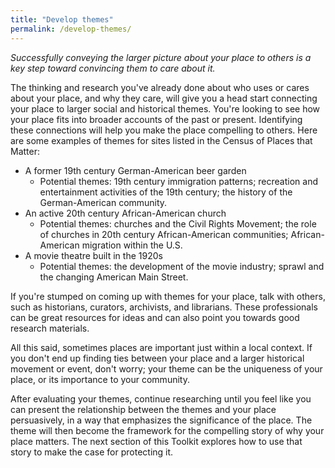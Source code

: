 ```yaml
---
title: "Develop themes"
permalink: /develop-themes/
---
```


*Successfully conveying the larger picture about your place to others is a key step toward convincing them to care about it.*

The thinking and research you've already done about who uses or cares about your place, and why they care, will give you a head start connecting your place to larger social and historical themes. You're looking to see how your place fits into broader accounts of the past or present. Identifying these connections will help you make the place compelling to others. Here are some examples of themes for sites listed in the Census of Places that Matter:

- A former 19th century German-American beer garden
  - Potential themes: 19th century immigration patterns; recreation and entertainment activities of the 19th century; the history of the German-American community.
- An active 20th century African-American church
  - Potential themes: churches and the Civil Rights Movement; the role of churches in 20th century African-American communities; African-American migration within the U.S.
- A movie theatre built in the 1920s
  - Potential themes: the development of the movie industry; sprawl and the changing American Main Street.

If you're stumped on coming up with themes for your place, talk with others, such as historians, curators, archivists, and librarians. These professionals can be great resources for ideas and can also point you towards good research materials.

All this said, sometimes places are important just within a local context. If you don't end up finding ties between your place and a larger historical movement or event, don't worry; your theme can be the uniqueness of your place, or its importance to your community.

After evaluating your themes, continue researching until you feel like you can present the relationship between the themes and your place persuasively, in a way that emphasizes the significance of the place. The theme will then become the framework for the compelling story of why your place matters. The next section of this Toolkit explores how to use that story to make the case for protecting it.
